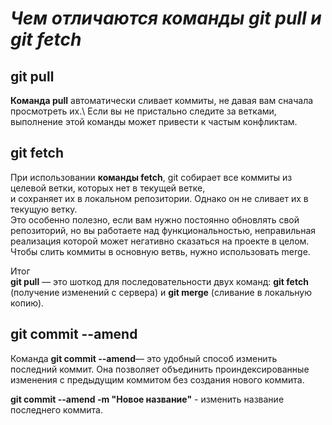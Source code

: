# ***Чем отличаются команды git pull и git fetch*** #

## **git pull** ##

**Команда pull** автоматически сливает коммиты, не давая вам сначала просмотреть их.\ 
Если вы не пристально следите за ветками, выполнение этой команды может привести к частым конфликтам.

## **git fetch** ##

При использовании **команды fetch**, git собирает все коммиты из целевой ветки, которых нет в текущей ветке,\
и сохраняет их в локальном репозитории. Однако он не сливает их в текущую ветку. \
Это особенно полезно, если вам нужно постоянно обновлять свой репозиторий, но вы работаете над функциональностью, неправильная реализация которой может негативно сказаться на проекте в целом.\
Чтобы слить коммиты в основную ветвь, нужно использовать merge.


Итог\
**git pull** — это шоткод для последовательности двух команд: **git fetch** (получение изменений с сервера) и **git merge** (сливание в локальную копию).

## **git commit --amend** ##

Команда **git commit --amend**— это удобный способ изменить последний коммит. Она позволяет объединить проиндексированные изменения с предыдущим коммитом без создания нового коммита.

**git commit --amend -m "Новое название"** - изменить название последнего коммита.


